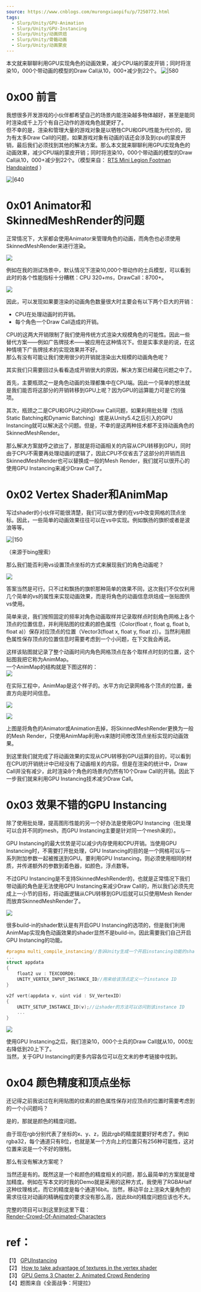 ```yaml
---
source: https://www.cnblogs.com/murongxiaopifu/p/7250772.html
tags:
  - Slurp/Unity/GPU-Animation
  - Slurp/Unity/GPU-Instancing
  - Slurp/Unity/动画烘焙
  - Slurp/Unity/骨骼动画
  - Slurp/Unity/动画蒙皮
---
```

本文就来聊聊利用GPU实现角色的动画效果，减少CPU端的蒙皮开销；同时将渲染10，000个带动画的模型的Draw Call从10，000+减少到22个。
![|580](https://images2017.cnblogs.com/blog/686199/201707/686199-20170730135713240-1541635925.jpg)

# 0x00 前言

我想很多开发游戏的小伙伴都希望自己的场景内能渲染越多物体越好，甚至是能同时渲染成千上万个有自己动作的游戏角色就更好了。  
但不幸的是，渲染和管理大量的游戏对象是以牺牲CPU和GPU性能为代价的，因为有太多Draw Call的问题，如果游戏对象有动画的话还会涉及到cpu的蒙皮开销，最后我们必须找到其他的解决方案。那么本文就来聊聊利用GPU实现角色的动画效果，减少CPU端的蒙皮开销；同时将渲染10，000个带动画的模型的Draw Call从10，000+减少到22个。（模型来自： [RTS Mini Legion Footman Handpainted](https://www.assetstore.unity3d.com/en/#!/content/86576) ）

![|640](https://images2017.cnblogs.com/blog/686199/201707/686199-20170730134701115-179265843.gif)

# 0x01 Animator和SkinnedMeshRender的问题

正常情况下，大家都会使用Animator来管理角色的动画，而角色也必须使用SkinnedMeshRender来进行渲染。

![](https://images2017.cnblogs.com/blog/686199/201707/686199-20170730134814677-203550434.gif)

例如在我的测试场景中，默认情况下渲染10,000个带动作的士兵模型，可以看到此时的各个性能指标十分糟糕：CPU 320+ms，DrawCall：8700+。

![](https://images2017.cnblogs.com/blog/686199/201707/686199-20170730134827709-1994108375.png)

因此，可以发现如果要渲染的动画角色数量很大时主要会有以下两个巨大的开销：

- CPU在处理动画时的开销。
- 每个角色一个Draw Call造成的开销。

CPU的这两大开销限制了我们使用传统方式渲染大规模角色的可能性。因此一些替代方案——例如广告牌技术——被应用在这种情况下。但是实事求是的说，在这种情境下广告牌技术的实现效果并不好。  
那么有没有可能让我们使用很少的开销就渲染出大规模的动画角色呢？

其实我们只需要回过头看看造成开销很大的原因，解决方案已经藏在问题之中了。

首先，主要瓶颈之一是角色动画的处理都集中在CPU端。因此一个简单的想法就是我们能否将这部分的开销转移到GPU上呢？因为GPU的运算能力可是它的强项。

其次，瓶颈之二是CPU和GPU之间的Draw Call问题，如果利用批处理（包括Static Batching和Dynamic Batching）或是从Unity5.4之后引入的GPU Instancing就可以解决这个问题。但是，不幸的是这两种技术都不支持动画角色的SkinnedMeshRender。

那么解决方案就呼之欲出了，那就是将动画相关的内容从CPU转移到GPU，同时由于CPU不需要再处理动画的逻辑了，因此CPU不仅省去了这部分的开销而且SkinnedMeshRender也可以替换成一般的Mesh Render，我们就可以很开心的使用GPU Instancing来减少Draw Call了。

# 0x02 Vertex Shader和AnimMap

写过shader的小伙伴可能很清楚，我们可以很方便的在vs中改变网格的顶点坐标。因此，一些简单的动画效果往往可以在vs中实现。例如飘扬的旗帜或者是波浪等等。

![|150](https://images2017.cnblogs.com/blog/686199/201707/686199-20170730134901052-665194815.gif)

（来源于bing搜索）

那么我们能否利用vs设置顶点坐标的方式来展现我们的角色动画呢？

![](https://images2017.cnblogs.com/blog/686199/201707/686199-20170730134913896-399852482.gif)

答案当然是可行。只不过和飘扬的旗帜那种简单的效果不同，这次我们不仅仅利用几个简单的vs的属性来实现动画效果，而是将角色的动画信息烘焙成一张贴图供vs使用。

简单来说，我们按照固定的频率对角色动画取样并记录取样点时刻角色网格上各个顶点的位置信息，并利用贴图的纹素的颜色属性（Color(float r, float g, float b, float a)）保存对应顶点的位置（Vector3(float x, float y, float z)）。当然利用颜色属性保存顶点的位置信息时需要考虑到一个小问题，在下文我会再说。

这样该贴图就记录了整个动画时间内角色网格顶点在各个取样点时刻的位置，这个贴图我把它称为AnimMap。  
一个AnimMap的结构就是下图这样的：  
![](https://images2017.cnblogs.com/blog/686199/201707/686199-20170730134928693-105595121.png)

在实际工程中，AnimMap是这个样子的。水平方向记录网格各个顶点的位置，垂直方向是时间信息。

![](https://images2017.cnblogs.com/blog/686199/201707/686199-20170730134948162-1477752698.png)

![](https://images2017.cnblogs.com/blog/686199/201707/686199-20170730135015599-17203322.gif)

上图是将角色的Animator或Animation去掉，将SkinnedMeshRender更换为一般的Mesh Render，只使用AnimMap利用vs来随时间修改顶点坐标实现的动画效果。

到这里我们就完成了将动画效果的实现从CPU转移到GPU运算的目的，可以看到在CPU的开销统计中已经没有了动画相关的内容。但是在渲染的统计中，Draw Call并没有减少，此时渲染8个角色的场景内仍然有10个Draw Call的开销。因此下一步我们就来利用GPU Instancing技术减少Draw Call。

# 0x03 效果不错的GPU Instancing

除了使用批处理，提高图形性能的另一个好办法是使用GPU Instancing（批处理可以合并不同的mesh，而GPU Instancing主要是针对同一个mesh来的）。

GPU Instancing的最大优势是可以减少内存使用和CPU开销。当使用GPU Instancing时，不需要打开批处理，GPU Instancing的目的是一个网格可以与一系列附加参数一起被推送到GPU。要利用GPU Instancing，则必须使用相同的材质，并传递额外的参数到着色器，如颜色，浮点数等。

不过GPU Instancing是不支持SkinnedMeshRender的，也就是正常情况下我们带动画的角色是无法使用GPU Instancing来减少Draw Call的，所以我们必须先完成上一小节的目标，将动画逻辑从CPU转移到GPU后就可以只使用Mesh Render而放弃SkinnedMeshRender了。

![](https://images2017.cnblogs.com/blog/686199/201707/686199-20170730135035771-1704558609.png)

很多build-in的shader默认是有开启GPU Instancing的选项的，但是我们利用AnimMap实现角色动画效果的shader显然不是build-in，因此需要我们自己开启GPU Instancing的功能。

```C
#pragma multi_compile_instancing//告诉Unity生成一个开启instancing功能的shader variant
...
struct appdata
{
    float2 uv : TEXCOORD0;
    UNITY_VERTEX_INPUT_INSTANCE_ID//用来给该顶点定义一个instance ID
}

v2f vert(appdata v, uint vid : SV_VertexID)
{
    UNITY_SETUP_INSTANCE_ID(v);//让shader的方法可以访问到该instance ID
    ...
}
```

![](https://images2017.cnblogs.com/blog/686199/201707/686199-20170730135100255-2065187080.png)

使用GPU Instancing之后，我们渲染10，000个士兵的Draw Call就从10，000左右降低到20上下了。  
当然，关于GPU Instancing的更多内容各位可以在文末的参考链接中找到。

# 0x04 颜色精度和顶点坐标

还记得之前我说过在利用贴图的纹素的颜色属性保存对应顶点的位置时需要考虑到的一个小问题吗？

是的，那就是颜色的精度问题。

由于现在rgb分别代表了坐标的x、y、z，因此rgb的精度就要好好考虑了。例如rgba32，每个通道只有8位，也就是某一个方向上的位置只有256种可能性，这对位置来说是一个不好的限制。

那么有没有解决方案呢？

当然还是有的。既然这是一个和颜色的精度相关的问题，那么最简单的方案就是增加精度。例如在写本文的时我的Demo就是采用的这种方式，我使用了RGBAHalf这种纹理格式，而它的精度是每个通道16bit。当然，移动平台上渲染大量角色的需求往往对动画的精确程度的要求没有那么高，因此8bit的精度问题应该也不大。

完整的项目可以到这里到这里下载：  
[Render-Crowd-Of-Animated-Characters](https://github.com/chenjd/Render-Crowd-Of-Animated-Characters)
# ref：

【1】 [GPUInstancing](https://docs.unity3d.com/Manual/GPUInstancing.html)  
【2】 [How to take advantage of textures in the vertex shader](http://www.gamasutra.com/blogs/TequilaWorks/20160620/275347/How_to_take_advantage_of_textures_in_the_vertex_shader.php)  
【3】 [GPU Gems 3 Chapter 2. Animated Crowd Rendering](https://developer.nvidia.com/gpugems/GPUGems3/gpugems3_ch02.html)  
【4】题图来自《全面战争：阿提拉》